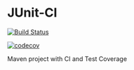 # JUnit-CI

[![Build Status](https://app.travis-ci.com/hardith/JUnit-CI.svg?branch=master)](https://app.travis-ci.com/hardith/JUnit-CI)

[![codecov](https://codecov.io/gh/codecov/hardith/JUnit-CI)](https://codecov.io/gh/hardith/JUnit-CI)

Maven project with CI and Test Coverage
